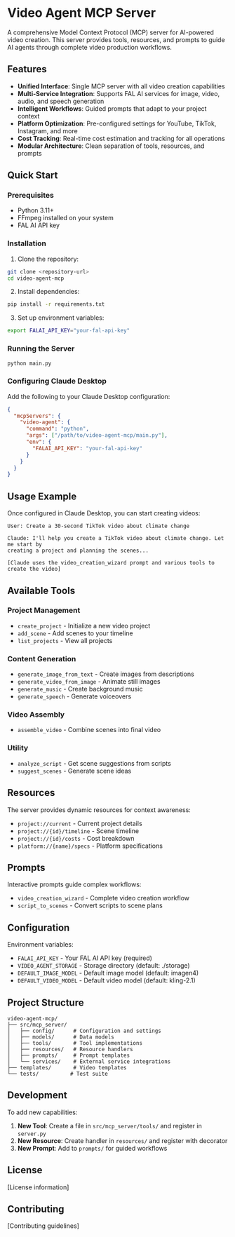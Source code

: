 # Video Agent MCP Server

A comprehensive Model Context Protocol (MCP) server for AI-powered video creation. This server provides tools, resources, and prompts to guide AI agents through complete video production workflows.

## Features

- **Unified Interface**: Single MCP server with all video creation capabilities
- **Multi-Service Integration**: Supports FAL AI services for image, video, audio, and speech generation
- **Intelligent Workflows**: Guided prompts that adapt to your project context
- **Platform Optimization**: Pre-configured settings for YouTube, TikTok, Instagram, and more
- **Cost Tracking**: Real-time cost estimation and tracking for all operations
- **Modular Architecture**: Clean separation of tools, resources, and prompts

## Quick Start

### Prerequisites

- Python 3.11+
- FFmpeg installed on your system
- FAL AI API key

### Installation

1. Clone the repository:
```bash
git clone <repository-url>
cd video-agent-mcp
```

2. Install dependencies:
```bash
pip install -r requirements.txt
```

3. Set up environment variables:
```bash
export FALAI_API_KEY="your-fal-api-key"
```

### Running the Server

```bash
python main.py
```

### Configuring Claude Desktop

Add the following to your Claude Desktop configuration:

```json
{
  "mcpServers": {
    "video-agent": {
      "command": "python",
      "args": ["/path/to/video-agent-mcp/main.py"],
      "env": {
        "FALAI_API_KEY": "your-fal-api-key"
      }
    }
  }
}
```

## Usage Example

Once configured in Claude Desktop, you can start creating videos:

```
User: Create a 30-second TikTok video about climate change

Claude: I'll help you create a TikTok video about climate change. Let me start by 
creating a project and planning the scenes...

[Claude uses the video_creation_wizard prompt and various tools to create the video]
```

## Available Tools

### Project Management
- `create_project` - Initialize a new video project
- `add_scene` - Add scenes to your timeline
- `list_projects` - View all projects

### Content Generation
- `generate_image_from_text` - Create images from descriptions
- `generate_video_from_image` - Animate still images
- `generate_music` - Create background music
- `generate_speech` - Generate voiceovers

### Video Assembly
- `assemble_video` - Combine scenes into final video

### Utility
- `analyze_script` - Get scene suggestions from scripts
- `suggest_scenes` - Generate scene ideas

## Resources

The server provides dynamic resources for context awareness:
- `project://current` - Current project details
- `project://{id}/timeline` - Scene timeline
- `project://{id}/costs` - Cost breakdown
- `platform://{name}/specs` - Platform specifications

## Prompts

Interactive prompts guide complex workflows:
- `video_creation_wizard` - Complete video creation workflow
- `script_to_scenes` - Convert scripts to scene plans

## Configuration

Environment variables:
- `FALAI_API_KEY` - Your FAL AI API key (required)
- `VIDEO_AGENT_STORAGE` - Storage directory (default: ./storage)
- `DEFAULT_IMAGE_MODEL` - Default image model (default: imagen4)
- `DEFAULT_VIDEO_MODEL` - Default video model (default: kling-2.1)

## Project Structure

```
video-agent-mcp/
├── src/mcp_server/
│   ├── config/      # Configuration and settings
│   ├── models/      # Data models
│   ├── tools/       # Tool implementations
│   ├── resources/   # Resource handlers
│   ├── prompts/     # Prompt templates
│   └── services/    # External service integrations
├── templates/       # Video templates
└── tests/          # Test suite
```

## Development

To add new capabilities:

1. **New Tool**: Create a file in `src/mcp_server/tools/` and register in `server.py`
2. **New Resource**: Create handler in `resources/` and register with decorator
3. **New Prompt**: Add to `prompts/` for guided workflows

## License

[License information]

## Contributing

[Contributing guidelines]
